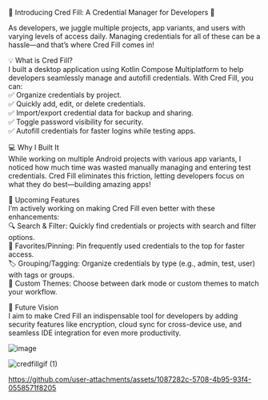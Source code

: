 🚀 Introducing Cred Fill: A Credential Manager for Developers 🔑 <br>

As developers, we juggle multiple projects, app variants, and users with varying levels of access daily. Managing credentials for all of these can be a hassle—and that’s where Cred Fill comes in! <br>

💡 What is Cred Fill? <br>
I built a desktop application using Kotlin Compose Multiplatform to help developers seamlessly manage and autofill credentials. With Cred Fill, you can: <br>
✅ Organize credentials by project. <br>
✅ Quickly add, edit, or delete credentials. <br>
✅ Import/export credential data for backup and sharing. <br>
✅ Toggle password visibility for security. <br>
✅ Autofill credentials for faster logins while testing apps. <br>

💻 Why I Built It <br>
While working on multiple Android projects with various app variants, I noticed how much time was wasted manually managing and entering test credentials. Cred Fill eliminates this friction, letting developers focus on what they do best—building amazing apps! <br>

🌟 Upcoming Features <br>
I’m actively working on making Cred Fill even better with these enhancements: <br>
🔍 Search & Filter: Quickly find credentials or projects with search and filter options. <br>
📌 Favorites/Pinning: Pin frequently used credentials to the top for faster access. <br>
🏷️ Grouping/Tagging: Organize credentials by type (e.g., admin, test, user) with tags or groups. <br>
🎨 Custom Themes: Choose between dark mode or custom themes to match your workflow. <br>

🔮 Future Vision <br>
I aim to make Cred Fill an indispensable tool for developers by adding security features like encryption, cloud sync for cross-device use, and seamless IDE integration for even more productivity. <br>

![image](https://github.com/user-attachments/assets/18530c73-0a7d-417b-b1e2-db26752a6f58)

![credfillgif (1)](https://github.com/user-attachments/assets/bff96ea3-f7e7-4efa-a031-34f7c77e46c6)

https://github.com/user-attachments/assets/1087282c-5708-4b95-93f4-0558571f8205




